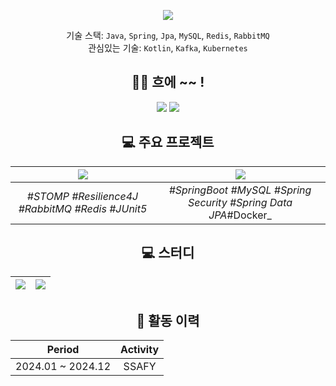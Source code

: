 <div align=center>
  
![](https://capsule-render.vercel.app/api?type=waving&color=gradient&height=230&section=header&text=JooWon%20Jin&fontSize=80&fontAlignY=37&desc=Server%20Developer)


기술 스택: `Java`, `Spring`, `Jpa`, `MySQL`, `Redis`, `RabbitMQ`<br>
관심있는 기술: `Kotlin`, `Kafka`, `Kubernetes`<br>


## 👋🏻 흐에 ~~ !
[![](https://mazassumnida.wtf/api/mini/generate_badge?boj=sd_lover)](https://solved.ac/sd_lover/)
![](https://hits.seeyoufarm.com/api/count/incr/badge.svg?url=https%3A%2F%2Fgithub.com%2Fjinjoo-lab&count_bg=%2329B0C6&title_bg=%23434343&icon=&icon_color=%23E7E7E7&title=&edge_flat=false)

## 💻 주요 프로젝트

|[![](https://github-readme-stats.vercel.app/api/pin/?theme=github_dark_dimmed&username=HongDam-org&repo=TWTW)](https://github.com/HongDam-org/TWTW)|[![](https://github-readme-stats.vercel.app/api/pin/?theme=github_dark_dimmed&username=jinjoo-lab&repo=SSAFY_FINAL_Backend)](https://github.com/jinjoo-lab/SSAFY_FINAL_Backend)|
|:----:|:----:|
|_#STOMP #Resilience4J #RabbitMQ #Redis #JUnit5_|_#SpringBoot #MySQL #Spring Security #Spring Data JPA_#Docker_|

## 💻 스터디
|[![](https://github-readme-stats.vercel.app/api/pin/?theme=github_dark_dimmed&username=jinjoo-lab&repo=Data-Structure)](https://github.com/jinjoo-lab/Data-Structure)|[![](https://github-readme-stats.vercel.app/api/pin/?theme=github_dark_dimmed&username=jinjoo-lab&repo=Spring-Study)](https://github.com/jinjoo-lab/Spring-Study)|
|:----:|:----:|


## 📜 활동 이력

|Period|Activity|
|:----:|:----:|
|2024.01 ~ 2024.12|SSAFY|

</div>

